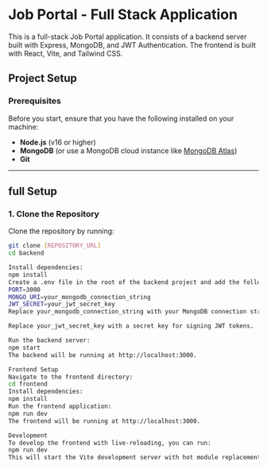 # Job Portal - Full Stack Application

This is a full-stack Job Portal application. It consists of a backend server built with Express, MongoDB, and JWT Authentication. The frontend is built with React, Vite, and Tailwind CSS.

## Project Setup

### Prerequisites

Before you start, ensure that you have the following installed on your machine:

- **Node.js** (v16 or higher)
- **MongoDB** (or use a MongoDB cloud instance like [MongoDB Atlas](https://www.mongodb.com/cloud/atlas))
- **Git**

---

## full Setup

### 1. Clone the Repository

Clone the repository by running:

```bash
git clone [REPOSITORY_URL]
cd backend

Install dependencies:
npm install
Create a .env file in the root of the backend project and add the following environment variables:
PORT=3000
MONGO_URI=your_mongodb_connection_string
JWT_SECRET=your_jwt_secret_key
Replace your_mongodb_connection_string with your MongoDB connection string (e.g., from MongoDB Atlas).

Replace your_jwt_secret_key with a secret key for signing JWT tokens.

Run the backend server:
npm start
The backend will be running at http://localhost:3000.

Frontend Setup
Navigate to the frontend directory:
cd frontend
Install dependencies:
npm install
Run the frontend application:
npm run dev
The frontend will be running at http://localhost:3000.

Development
To develop the frontend with live-reloading, you can run:
npm run dev
This will start the Vite development server with hot module replacement.
